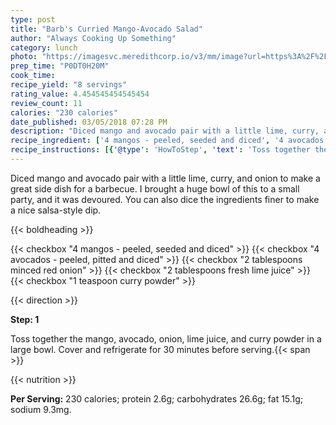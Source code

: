 ```yaml
---
type: post
title: "Barb's Curried Mango-Avocado Salad"
author: "Always Cooking Up Something"
category: lunch
photo: "https://imagesvc.meredithcorp.io/v3/mm/image?url=https%3A%2F%2Fimages.media-allrecipes.com%2Fuserphotos%2F92730.jpg"
prep_time: "P0DT0H20M"
cook_time: 
recipe_yield: "8 servings"
rating_value: 4.454545454545454
review_count: 11
calories: "230 calories"
date_published: 03/05/2018 07:28 PM
description: "Diced mango and avocado pair with a little lime, curry, and onion to make a great side dish for a barbecue. I brought a huge bowl of this to a small party, and it was devoured. You can also dice the ingredients finer to make a nice salsa-style dip."
recipe_ingredient: ['4 mangos - peeled, seeded and diced', '4 avocados - peeled, pitted and diced', '2 tablespoons minced red onion', '2 tablespoons fresh lime juice', '1 teaspoon curry powder']
recipe_instructions: [{'@type': 'HowToStep', 'text': 'Toss together the mango, avocado, onion, lime juice, and curry powder in a large bowl. Cover and refrigerate for 30 minutes before serving.\n'}]
---
```


Diced mango and avocado pair with a little lime, curry, and onion to make a great side dish for a barbecue. I brought a huge bowl of this to a small party, and it was devoured. You can also dice the ingredients finer to make a nice salsa-style dip. 

{{< boldheading >}}

{{< checkbox "4  mangos - peeled, seeded and diced" >}}
{{< checkbox "4  avocados - peeled, pitted and diced" >}}
{{< checkbox "2 tablespoons minced red onion" >}}
{{< checkbox "2 tablespoons fresh lime juice" >}}
{{< checkbox "1 teaspoon curry powder" >}}


{{< direction >}}

**Step: 1**

Toss together the mango, avocado, onion, lime juice, and curry powder in a large bowl. Cover and refrigerate for 30 minutes before serving.{{< span >}}

{{< nutrition >}}

**Per Serving:** 230 calories; protein 2.6g; carbohydrates 26.6g; fat 15.1g; sodium 9.3mg.